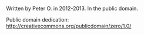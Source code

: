 Written by Peter O. in 2012-2013.  In the public domain.

Public domain dedication: http://creativecommons.org/publicdomain/zero/1.0/